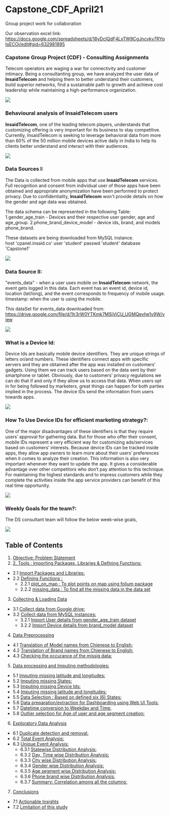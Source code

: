 # Capstone_CDF_April21

Group project work for collaboration

Our observation excel link:
https://docs.google.com/spreadsheets/d/18yDcIQdF4LxTW9CgJncvkv7RYptsECOj/edit#gid=632981895


### Capstone Group Project (CDF) - **Consulting Assignments**

Telecom operators are waging a war for connectivity and customer intimacy. Being a consultanting group, we have analyzed the user data of **InsaidTelecom** and helping them to better understand their customers, build superior networks, find a sustainable path to growth and achieve cost leadership while maintaining a high-performance organization.

<img src="https://github.com/pathakchiranjit/Capstone_CDF_April21/blob/main/Picture/it-consulting-min.gif?raw=true" align='left'><br/>

### Behavioural analysis of **InsaidTelecom** users

**InsaidTelecom**, one of the leading telecom players, understands that customizing offering is very important for its business to stay competitive.
Currently, InsaidTelecom is seeking to leverage behavioral data from more than 60% of the 50 million mobile devices active daily in India to help its clients better understand and interact with their audiences.

<img src="https://github.com/pathakchiranjit/Capstone_CDF_April21/blob/main/Picture/Telecom-Industry.jpg?raw=true" align='left'><br/>

### **Data Sources I**:

The Data is collected from mobile apps that use **InsaidTelecom** services. Full recognition and consent from individual user of those apps have been obtained and appropriate anonymization have been performed to protect privacy. Due to confidentiality, **InsaidTelecom** won't provide details on how the gender and age data was obtained.

The data schema can be represented in the following Table:
1.gender_age_train - Devices and their respective user gender, age and age_group.
2.phone_brand_device_model - device ids, brand, and models phone_brand.

These datasets are being downloaded from MySQL instance.          
host	'cpanel.insaid.co'
user	'student'
passwd	'student'
database	'Capstone1'

<img src="https://github.com/pathakchiranjit/Capstone_CDF_April21/blob/main/Picture/device_id_6.jpg?raw=true" align='left'><br/>

### **Data Source II**:

"events_data" - when a user uses mobile on **InsaidTelecom** network, the event gets logged in this data.
Each event has an event id, device id, location (lat/long), and the event corresponds to frequency of mobile usage.
timestamp: when the user is using the mobile.

This dataSet for events_data downloaded from:
https://drive.google.com/file/d/1Ir3rW0YTKmk7MSjVjCU_UGMQevhe1v9W/view

<img src="https://github.com/pathakchiranjit/Capstone_CDF_April21/blob/main/Picture/device_id_2.jpg?raw=true" align='left'><br/>

### **What is a Device Id**:
Device Ids are basically mobile device identifiers. They are unique strings of letters or/and numbers. These identifiers connect apps with specific servers and they are obtained after the app was installed on customers’ gadgets. Using them we can track users based on the data sent by their smartphone or tablet. Obviously, due to customers’ privacy regulations we can do that if and only if they allow us to access that data. When users opt in for being followed by marketers, great things can happen for both parties implied in the process. The device IDs send the information from users towards apps.

<img src="https://github.com/pathakchiranjit/Capstone_CDF_April21/blob/main/Picture/device_id_1.jpg?raw=true" align='left'><br/>

### **How To Use Device IDs for efficient marketing strategy?**:
One of the major disadvantages of these identifiers is that they require users’ approval for gathering data. But for those who offer their consent, mobile IDs represent a very efficient way for customizing ads/services based on customers’ interests. Because device IDs can be tracked inside apps, they allow app owners to learn more about their users’ preferences when it comes to analyze their creation. This information is also very important whenever they want to update the app. It gives a considerable advantage over other competitors who don’t pay attention to this technique. For maintaining the highest standards and to impress customers while they complete the activities inside the app service providers can benefit of this real time opportunity.

<img src="https://github.com/pathakchiranjit/Capstone_CDF_April21/blob/main/Picture/device_id_3.png?raw=true" align='left'><br/>

### **Weekly Goals for the team?**:
The DS consultant team will follow the below week-wise goals,

<img src="https://github.com/pathakchiranjit/Capstone_CDF_April21/blob/main/Picture/image1.png?raw=true" align='left'><br/>

## Table of Contents

1. [Objective: Problem Statement](#section1)<br>
2. [2. Tools : Importing Packages, Libraries & Defining Functions:](#section2)<br>
  - 2.1 [Import Packages and Libraries:](#section201)<br>
  - 2.2 [Defining Functions :](#section202)<br>
    - 2.2.1 [plot_on_map : To plot points on map using folium package](#section2021)<br>
    - 2.2.2 [missing_data : To find all the missing data in the data set](#section2022)<br>
3. [Collecting & Loading Data](#section3)<br>
  - 3.1 [Collect data from Google drive:](#section301)<br>
  - 3.2 [Collect data from MySQL Instances:](#section302)<br>
    - 3.2.1 [Import User details from gender_age_train dataset](#section3021)<br>
    - 3.2.2 [Import Device details from brand_model dataset](#section3022)<br>
4. [Data Preprocessing](#section4)<br>
  - 4.1 [Translation of Model names from Chienese to English:](#section401)<br>
  - 4.2 [Translation of Brand names from Chienese to English:](#section402)<br>
  - 4.3 [Checking the occurance of the missig data:](#section403)<br>
5. [Data processing and Imputing methodologies:](#section5)<br>
  - 5.1 [Imputing missing latitude and longitudes:](#section501)<br>
  - 5.2 [Imputing missing States:](#section502)<br>
  - 5.3 [Imputing missing Device Ids:](#section503)<br>
  - 5.4 [Imputing missing latitude and longitudes:](#section504)<br>
  - 5.5 [Data Selection : Based on defined six (6) States:](#section505)<br>
  - 5.6 [Data preparation/extraction for Dashboarding using Web UI Tools:](#section506)<br>
  - 5.7 [Datetime conversion to Weekday and Time:](#section507)<br>
  - 5.8 [Outlier selection for Age of user and age segment creation:](#section508)<br>
6. [Exploratory Data Analysis](#section6)<br>
  - 6.1 [Duplicate detection and removal:](#section601)<br>
  - 6.2 [Total Event Analysis:](#section602)<br>
  - 6.3 [Unique Event Analysis:](#section603)<br>
      - 6.3.1 [Statewise Distribution Analysis:](#section60301)<br>
      - 6.3.2 [Day, Time wise Distribution Analysis:](#section60302)<br>
      - 6.3.3 [City wise Distribution Analysis:](#section60303)<br>
      - 6.3.4 [Gender wise Distribution Analysis:](#section60304)<br>
      - 6.3.5 [Age segment wise Distribution Analysis:](#section60305)<br>
      - 6.3.6 [Phone brand wise Distribution Analysis:](#section60306)<br>
      - 6.3.7 [Summary: Correlation among all the columns:](#section60307)<br>
7. [Conclusions](#section7)
  - 7.1 [Actionable Insights](#section701)
  - 7.2 [Limitation of this study](#section702)


